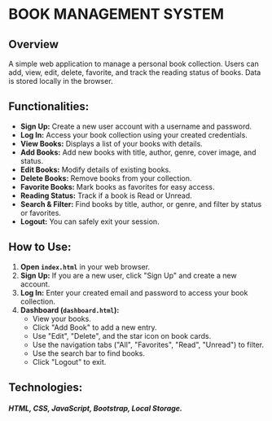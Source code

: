 # BOOK MANAGEMENT SYSTEM

## Overview
A simple web application to manage a personal book collection. Users can add, view, edit, delete, favorite, and track the reading status of books. 
Data is stored locally in the browser.

## Functionalities:

* **Sign Up:** Create a new user account with a username and password.
* **Log In:** Access your book collection using your created credentials.
* **View Books:** Displays a list of your books with details.
* **Add Books:** Add new books with title, author, genre, cover image, and status.
* **Edit Books:** Modify details of existing books.
* **Delete Books:** Remove books from your collection.
* **Favorite Books:** Mark books as favorites for easy access.
* **Reading Status:** Track if a book is Read or Unread.
* **Search & Filter:** Find books by title, author, or genre, and filter by status or favorites.
* **Logout:** You can safely exit your session.

## **How to Use:**

1.  **Open `index.html`** in your web browser.
2.  **Sign Up:** If you are a new user, click "Sign Up" and create a new account.
3.  **Log In:** Enter your created email and password to access your book collection.
4.  **Dashboard (`dashboard.html`):**
    * View your books.
    * Click "Add Book" to add a new entry.
    * Use "Edit", "Delete", and the star icon on book cards.
    * Use the navigation tabs ("All", "Favorites", "Read", "Unread") to filter.
    * Use the search bar to find books.
    * Click "Logout" to exit.

## Technologies:
##### HTML, CSS, JavaScript, Bootstrap, Local Storage.
